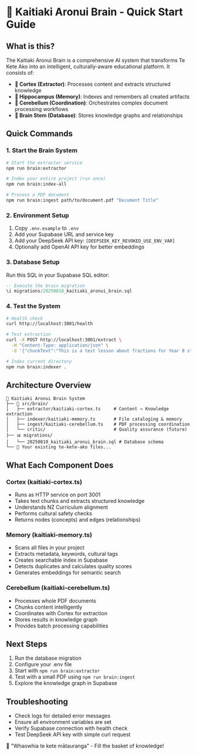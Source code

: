 # 🧠 Kaitiaki Aronui Brain - Quick Start Guide

## What is this?
The Kaitiaki Aronui Brain is a comprehensive AI system that transforms Te Kete Ako into an intelligent, culturally-aware educational platform. It consists of:

- **🧠 Cortex (Extractor)**: Processes content and extracts structured knowledge
- **🧠 Hippocampus (Memory)**: Indexes and remembers all created artifacts
- **🧠 Cerebellum (Coordination)**: Orchestrates complex document processing workflows
- **🧠 Brain Stem (Database)**: Stores knowledge graphs and relationships

## Quick Commands

### 1. Start the Brain System
```bash
# Start the extractor service
npm run brain:extractor

# Index your entire project (run once)  
npm run brain:index-all

# Process a PDF document
npm run brain:ingest path/to/document.pdf "Document Title"
```

### 2. Environment Setup
1. Copy `.env.example` to `.env`
2. Add your Supabase URL and service key
3. Add your DeepSeek API key: `[DEEPSEEK_KEY_REVOKED_USE_ENV_VAR]`
4. Optionally add OpenAI API key for better embeddings

### 3. Database Setup
Run this SQL in your Supabase SQL editor:
```sql
-- Execute the brain migration
\i migrations/20250810_kaitiaki_aronui_brain.sql
```

### 4. Test the System
```bash
# Health check
curl http://localhost:3001/health

# Test extraction
curl -X POST http://localhost:3001/extract \
  -H "Content-Type: application/json" \
  -d '{"chunkText":"This is a test lesson about fractions for Year 8 students..."}'

# Index current directory
npm run brain:indexer .
```

## Architecture Overview

```
📁 Kaitiaki Aronui Brain System
├── 🧠 src/brain/
│   ├── extractor/kaitiaki-cortex.ts     # Content → Knowledge extraction
│   ├── indexer/kaitiaki-memory.ts       # File cataloging & memory
│   ├── ingest/kaitiaki-cerebellum.ts    # PDF processing coordination
│   └── critic/                          # Quality assurance (future)
├── 📊 migrations/
│   └── 20250810_kaitiaki_aronui_brain.sql # Database schema
└── 🎯 Your existing te-kete-ako files...
```

## What Each Component Does

### Cortex (kaitiaki-cortex.ts)
- Runs as HTTP service on port 3001
- Takes text chunks and extracts structured knowledge
- Understands NZ Curriculum alignment
- Performs cultural safety checks
- Returns nodes (concepts) and edges (relationships)

### Memory (kaitiaki-memory.ts)
- Scans all files in your project
- Extracts metadata, keywords, cultural tags
- Creates searchable index in Supabase
- Detects duplicates and calculates quality scores
- Generates embeddings for semantic search

### Cerebellum (kaitiaki-cerebellum.ts)
- Processes whole PDF documents
- Chunks content intelligently
- Coordinates with Cortex for extraction
- Stores results in knowledge graph
- Provides batch processing capabilities

## Next Steps
1. Run the database migration
2. Configure your .env file
3. Start with `npm run brain:extractor`
4. Test with a small PDF using `npm run brain:ingest`
5. Explore the knowledge graph in Supabase

## Troubleshooting
- Check logs for detailed error messages
- Ensure all environment variables are set
- Verify Supabase connection with health check
- Test DeepSeek API key with simple curl request

🧺 "Whaowhia te kete mātauranga" - Fill the basket of knowledge!
